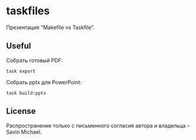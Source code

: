 # taskfiles

Презентация "Makefile vs Taskfile".

## Useful

Собрать готовый PDF:

```shell
task export
```

Собрать pptx для PowerPoint:

```shell
task build:pptx
```

## License

Распространение только с письменного согласия автора и владельца – Savin Michael.
